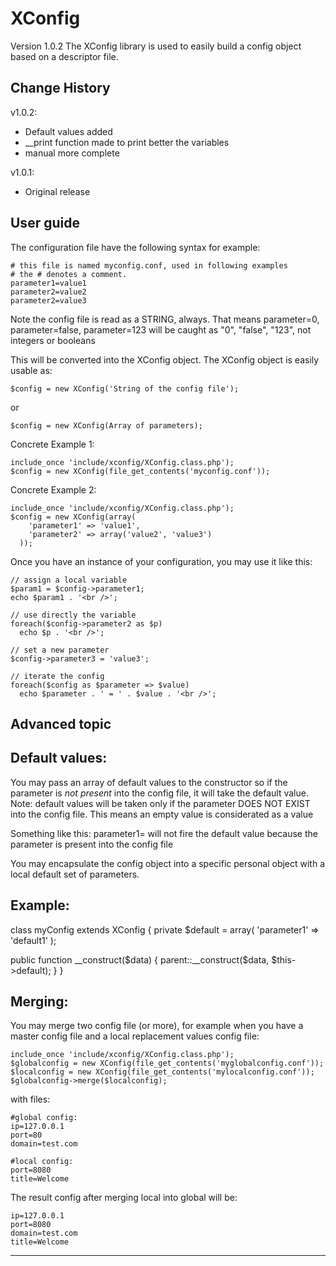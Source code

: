 XConfig
=======

Version 1.0.2
The XConfig library is used to easily build a config object based on a descriptor file.

Change History
--------------

v1.0.2:
- Default values added
- __print function made to print better the variables
- manual more complete

v1.0.1:
- Original release

User guide
----------

The configuration file have the following syntax for example:

```
# this file is named myconfig.conf, used in following examples
# the # denotes a comment.
parameter1=value1
parameter2=value2
parameter2=value3
```

Note the config file is read as a STRING, always.
That means parameter=0, parameter=false, parameter=123
will be caught as "0", "false", "123", not integers or booleans

This will be converted into the XConfig object.
The XConfig object is easily usable as:
```
$config = new XConfig('String of the config file');
```
or
```
$config = new XConfig(Array of parameters);
```
Concrete Example 1:
```
include_once 'include/xconfig/XConfig.class.php');
$config = new XConfig(file_get_contents('myconfig.conf'));
```
Concrete Example 2:
```
include_once 'include/xconfig/XConfig.class.php');
$config = new XConfig(array(
    'parameter1' => 'value1',
    'parameter2' => array('value2', 'value3')
  ));
```
Once you have an instance of your configuration, you may use it like this:
```
// assign a local variable
$param1 = $config->parameter1;
echo $param1 . '<br />';

// use directly the variable
foreach($config->parameter2 as $p)
  echo $p . '<br />';

// set a new parameter
$config->parameter3 = 'value3';

// iterate the config
foreach($config as $parameter => $value)
  echo $parameter . ' = ' . $value . '<br />';
```  

Advanced topic
--------------

Default values:
---------------

You may pass an array of default values to the constructor so if the parameter is *not present* into the config file, it will take the default value.
Note: default values will be taken only if the parameter DOES NOT EXIST into the config file. This means an empty value is considerated as a value

Something like this:
parameter1=
will not fire the default value because the parameter is present into the config file

You may encapsulate the config object into a specific personal object with a local default set of parameters. 

Example:
--------

class myConfig extends XConfig
{
  private $default = array(
    'parameter1' => 'default1'
  );
  
  public function __construct($data)
  {
    parent::__construct($data, $this->default);
  }
}

Merging:
--------

You may merge two config file (or more), for example when you have a master config file and a local replacement values config file:
```
include_once 'include/xconfig/XConfig.class.php');
$globalconfig = new XConfig(file_get_contents('myglobalconfig.conf'));
$localconfig = new XConfig(file_get_contents('mylocalconfig.conf'));
$globalconfig->merge($localconfig);
```
with files:
```
#global config:
ip=127.0.0.1
port=80
domain=test.com
```
```
#local config:
port=8080
title=Welcome
```

The result config after merging local into global will be:
```
ip=127.0.0.1
port=8080
domain=test.com
title=Welcome
```

---
